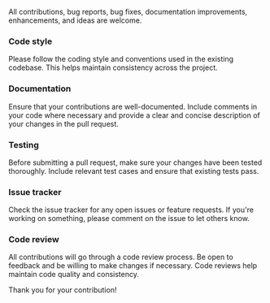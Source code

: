 All contributions, bug reports, bug fixes, documentation improvements, enhancements, and ideas are welcome.

### Code style 

Please follow the coding style and conventions used in the existing codebase. This helps maintain consistency across the project.

### Documentation 

Ensure that your contributions are well-documented. Include comments in your code where necessary and provide a clear and concise description of your changes in the pull request.

### Testing 

Before submitting a pull request, make sure your changes have been tested thoroughly. Include relevant test cases and ensure that existing tests pass.

### Issue tracker 

Check the issue tracker for any open issues or feature requests. If you're working on something, please comment on the issue to let others know.

### Code review 

All contributions will go through a code review process. Be open to feedback and be willing to make changes if necessary. Code reviews help maintain code quality and consistency.

Thank you for your contribution!
